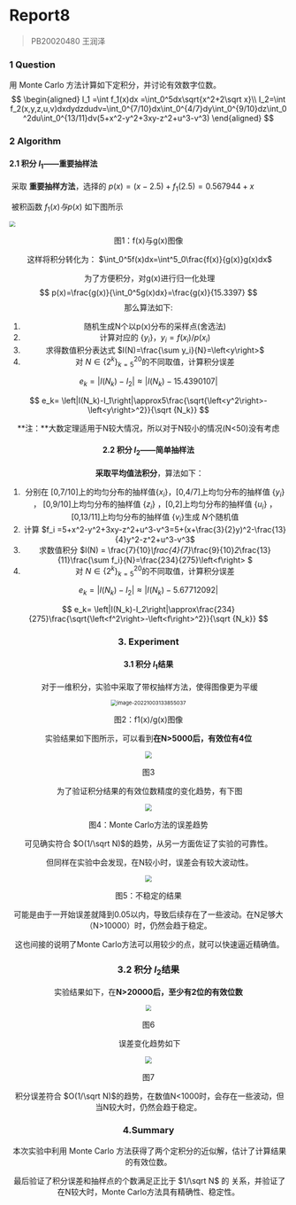 # Report8

> PB20020480 王润泽

### 1 Question

用 Monte Carlo 方法计算如下定积分，并讨论有效数字位数。
$$
\begin{aligned}
I_1 =\int f_1(x)dx =\int_0^5dx\sqrt{x^2+2\sqrt x}\\
I_2=\int f_2(x,y,z,u,v)dxdydzdudv=\int_0^{7/10}dx\int_0^{4/7}dy\int_0^{9/10}dz\int_0^2du\int_0^{13/11}dv(5+x^2-y^2+3xy-z^2+u^3-v^3)
\end{aligned}
$$



### 2 Algorithm

#### 2.1 积分 $I_1$——重要抽样法

​	采取 **重要抽样方法**，选择的 $p(x)=(x-2.5)+f_1(2.5)=0.567944 + x$

​	被积函数 $f_1(x)与p(x)$ 如下图所示

<img src="F:\MyDocuments\Physics\Computational Physics\Homework\hw08\f1(x).png" style="zoom:67%;" />

<center><p>图1：f(x)与g(x)图像

​	这样将积分转化为： $\int_0^5f(x)dx=\int^5_0\frac{f(x)}{g(x)}g(x)dx$

​	为了方便积分，对g(x)进行归一化处理
$$
p(x)=\frac{g(x)}{\int_0^5g(x)dx}=\frac{g(x)}{15.3397}
$$
那么算法如下:

1. 随机生成N个以p(x)分布的采样点(舍选法)
2. 计算对应的 $\{y_i\}$，$y_i=f(x_i)/p(x_i)$
3. 求得数值积分表达式 $I(N)=\frac{\sum y_i}{N}=\left<y\right>$
4. 对 $N\in\{2^k\}_{k=5}^{20}$的不同取值，计算积分误差

$$
e_k= \left|I(N_k)-I_2\right|\approx|I(N_k)-15.4390107|
$$


$$
e_k= \left|I(N_k)-I_1\right|\approx5\frac{\sqrt{\left<y^2\right>-\left<y\right>^2}}{\sqrt {N_k}}
$$

**注：**大数定理适用于N较大情况，所以对于N较小的情况(N<50)没有考虑

#### 2.2 积分 $I_2$——简单抽样法

​	**采取平均值法积分**，算法如下：

1. 分别在 [0,7/10]上的均匀分布的抽样值$\{x_i \}$，[0,4/7]上均匀分布的抽样值 $\{y_i\}$ ， [0,9/10]上均匀分布的抽样值 $\{z_i\}$ ，[0,2]上均匀分布的抽样值 $\{u_i\}$ ，[0,13/11]上均匀分布的抽样值 $\{v_i\}$生成 $N$个随机值
2. 计算 $f_i =5+x^2-y^2+3xy-z^2+u^3-v^3=5+(x+\frac{3}{2}y)^2-\frac{13}{4}y^2-z^2+u^3-v^3$
3. 求数值积分 $I(N) = \frac{7}{10}*\frac{4}{7}*\frac{9}{10}*2*\frac{13}{11}\frac{\sum f_i}{N}=\frac{234}{275}\left<f\right> $
4. 对 $N\in\{2^k\}_{k=5}^{20}$的不同取值，计算积分误差

$$
e_k= \left|I(N_k)-I_2\right|\approx|I(N_k)-5.67712092|
$$


$$
e_k= \left|I(N_k)-I_2\right|\approx\frac{234}{275}\frac{\sqrt{\left<f^2\right>-\left<f\right>^2}}{\sqrt {N_k}}
$$

### 3. Experiment

#### 3.1 积分 $I_1$结果

​	对于一维积分，实验中采取了带权抽样方法，使得图像更为平缓

<img src="C:\Users\Lenovo\AppData\Roaming\Typora\typora-user-images\image-20221003133855037.png" alt="image-20221003133855037" style="zoom:67%;" />

<center><p>图2：f1(x)/g(x)图像

​	实验结果如下图所示，可以看到**在N>5000后，有效位有4位**

<img src="F:\MyDocuments\Physics\Computational Physics\Homework\hw08\result1.png" style="zoom: 80%;" />

<center><p>图3

​	为了验证积分结果的有效位数精度的变化趋势，有下图

<img src="F:\MyDocuments\Physics\Computational Physics\Homework\hw08\error1.png" style="zoom: 80%;" />

<center><p>图4：Monte Carlo方法的误差趋势

可见确实符合 $O(1/\sqrt N)$的趋势，从另一方面佐证了实验的可靠性。

​	但同样在实验中会发现，在N较小时，误差会有较大波动性。

<img src="F:\MyDocuments\Physics\Computational Physics\Homework\hw08\BadError1.png" style="zoom:80%;" />

<center><p>图5：不稳定的结果

​	可能是由于一开始误差就降到0.05以内，导致后续存在了一些波动。在N足够大（N>10000）时，仍然会趋于稳定。

​	这也间接的说明了Monte Carlo方法可以用较少的点，就可以快速逼近精确值。

### 3.2 积分 $I_2$结果

​	实验结果如下，在**N>20000后，至少有2位的有效位数**

<img src="F:\MyDocuments\Physics\Computational Physics\Homework\hw08\result2.png" style="zoom:67%;" />

<center><p>图6

​	误差变化趋势如下

<img src="F:\MyDocuments\Physics\Computational Physics\Homework\hw08\error2.png" style="zoom:80%;" />

<center><p>图7

​	积分误差符合 $O(1/\sqrt N)$的趋势，在数值N<1000时，会存在一些波动，但当N较大时，仍然会趋于稳定。

### 4.Summary

​	本次实验中利用 Monte Carlo 方法获得了两个定积分的近似解，估计了计算结果的有效位数。

​	最后验证了积分误差和抽样点的个数满足正比于 $1/\sqrt N$ 的 关系，并验证了在N较大时，Monte Carlo方法具有精确性、稳定性。

